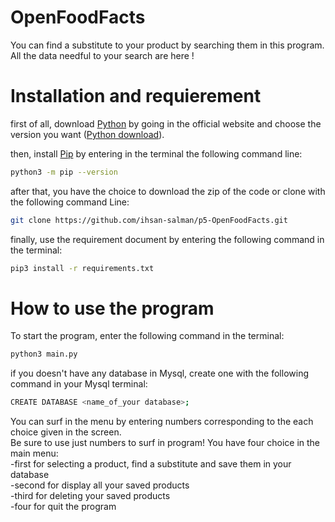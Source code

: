 # OpenFoodFacts 

You can find a substitute to your product by searching them in this program.  
All the data needful to your search are here !

#  Installation and requierement 

first of all, download [Python](https://www.python.org/) by going in the official website and choose the version you want ([Python download](https://www.python.org/downloads/)).

then, install [Pip](https://pypi.org/project/pip/) by entering in the terminal the following command line:
```bash
python3 -m pip --version
```
after that, you have the choice to download the zip of the code or clone with the following command Line:
```bash
git clone https://github.com/ihsan-salman/p5-OpenFoodFacts.git
```

finally, use the requirement document by entering the following command in the terminal:
```bash
pip3 install -r requirements.txt
```
# How to use the program

To start the program, enter the following command in the terminal:
```bash
python3 main.py
```
 
if you doesn't have any database in Mysql, create one with the following command in your Mysql terminal:
```bash
CREATE DATABASE <name_of_your database>;
```


You can surf in the menu by entering numbers corresponding to the each choice given in the screen.  
Be sure to use just numbers to surf in program!
You have four choice in the main menu:  
-first for selecting a product, find a substitute and save them in your database  
-second for display all your saved products  
-third for deleting your saved products  
-four for quit the program